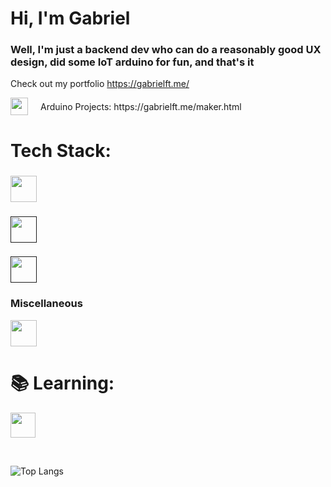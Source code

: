 <h1> Hi, I'm Gabriel </h1>  
<h3> Well, I'm just a backend dev who can do a reasonably good UX design, did some IoT arduino for fun, and that's it</h3>

Check out my portfolio https://gabrielft.me/


<div style="display: flex; align-items: center; gap: 20px;">
  <a href="https://gabrielft.me/maker.html" style="display: inline-flex;">
    <img src="https://skillicons.dev/icons?i=arduino&theme=light" style="width: 28px; height: 28px;" />
  </a>
  <span>Arduino Projects: https://gabrielft.me/maker.html</span>
</div>


# Tech Stack:

<div style="display: block; flex-direction: row;">
  <div>
    <h3 </h3>
    <p align="left">
      <div href="">
        <img src="https://skillicons.dev/icons?i=js,html,css,tailwind,react,ts" style="height: 42px;" />
      </div>
    </p>
  </div>
  
  <div> 
    <h3></h3>
    <p align="left">
      <a href="">
        <img src="https://skillicons.dev/icons?i=nodejs,expressjs,nextjs&theme=light" style="height: 42px;"/>
      </a>
    </p>
  </div>
</div>

<h3> </h3>
<p align="left">
  <a href="">
    <img src="https://skillicons.dev/icons?i=mysql,sqlite,postgres,mongodb,supabase&theme=light" style="height: 42px;"/>
  </a>
</p>

<h3>Miscellaneous</h3>
<p align="left">
  <a href="https://gabrielft.me/maker.html" style="width: min-content;">
    <img src="https://skillicons.dev/icons?i=git,docker,linux,raspberrypi,blender&theme=light" style="height: 42px;" />
  </a>
</p>

# 📚 Learning:

<p align="left">
  <a href="https://gabrielft.me/maker.html" style="width: min-content;">
    <img src="https://skillicons.dev/icons?i=electron,pytorch&theme=light" style="height: 40px;" />
  </a>
</p>

</br>

![Top Langs](https://github-readme-stats.vercel.app/api/top-langs/?username=gabrielft-me&hide=html)


